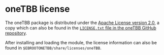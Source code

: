 # oneTBB license

The oneTBB package is distributed under the
[Apache License version 2.0](https://www.apache.org/licenses/LICENSE-2.0),
a copy which can also be found in the
[`LICENSE.txt` file in the oneTBB GitHub repository](https://github.com/uxlfoundation/oneTBB/blob/master/LICENSE.txt).

After installing and loading the module, the license information can also be found 
in `$EBROOTONETBB/share/licenses/oneTBB`.

